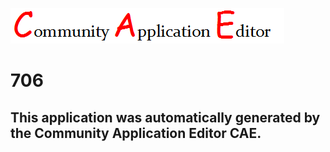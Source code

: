 ![CAE](https://github.com/CAE-Community-Application-Editor/CAE-Deployment-Temp/blob/master/img/logo.png)  

706
===================


This application was automatically generated by the Community Application Editor CAE.  
---------------
